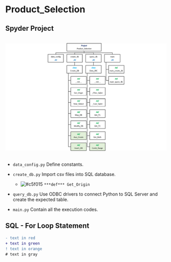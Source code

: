 # Product_Selection

## Spyder Project
<br>
<div align=center><img src="https://github.com/lclh813/Product_Selection/blob/master/0_Pic/P_0_Project_Structure.png"/></div>
<br>

- ```data_config.py``` Define constants.
- ```create_db.py``` Import csv files into SQL database.
  * ![#c5f015](https://placehold.it/15/c5f015/000000?text=+) ```***def*** Get_Origin```



- ```query_db.py``` Use ODBC drivers to connect Python to SQL Server and create the expected table.
- ```main.py``` Contain all the execution codes.

## SQL - For Loop Statement



```diff
- text in red
+ text in green
! text in orange
# text in gray
```

